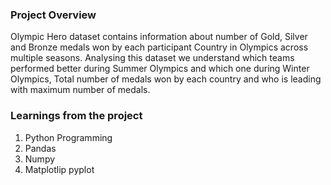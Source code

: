 ### Project Overview

 Olympic Hero dataset contains information about number of Gold, Silver and Bronze medals won by each participant Country in Olympics across multiple seasons.
Analysing this dataset we understand which teams performed better during Summer Olympics and which one during Winter Olympics, Total number of medals won by each country and who is  leading with maximum number of medals.


### Learnings from the project

 1. Python Programming
2. Pandas
3. Numpy
4. Matplotlip pyplot


